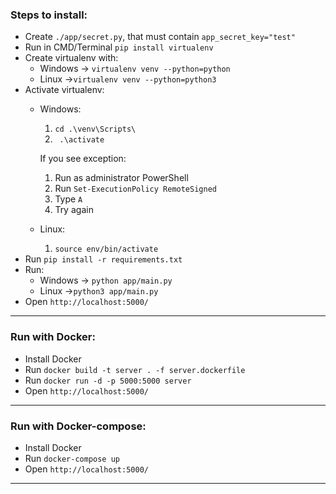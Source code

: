 ### Steps to install: ###
- Create `./app/secret.py`, that must contain `app_secret_key="test"`
- Run in CMD/Terminal `pip install virtualenv`
- Create virtualenv with:
	- Windows -> `virtualenv venv --python=python`
	- Linux ->`virtualenv venv --python=python3`
- Activate virtualenv: 
	- Windows:
		1) `cd .\venv\Scripts\` 
		2) ` .\activate`
		
		If you see exception:
		1) Run as administrator PowerShell
		2) Run `Set-ExecutionPolicy RemoteSigned`
		3) Type `A`
		4) Try again

	- Linux:
		1) `source env/bin/activate`
- Run `pip install -r requirements.txt`
- Run:
	- Windows -> `python app/main.py`
	- Linux ->`python3 app/main.py`
- Open `http://localhost:5000/`
------------

### Run with Docker: ###

- Install Docker
- Run `docker build -t server . -f server.dockerfile`
- Run `docker run -d -p 5000:5000 server `
- Open `http://localhost:5000/`
------------
### Run with Docker-compose: ###
- Install Docker
- Run `docker-compose up`
- Open `http://localhost:5000/`
------------